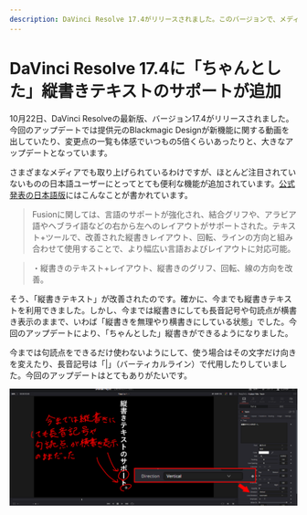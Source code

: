 ```yaml
---
description: DaVinci Resolve 17.4がリリースされました。このバージョンで、メディアでは取り上げられていないものの日本語ユーザーにとってもっとも便利な新機能は「縦書きテキスト」でしょう。
---
```


# DaVinci Resolve 17.4に「ちゃんとした」縦書きテキストのサポートが追加

10月22日、DaVinci Resolveの最新版、バージョン17.4がリリースされました。今回のアップデートでは提供元のBlackmagic Designが新機能に関する動画を出していたり、変更点の一覧も体感でいつもの5倍くらいあったりと、大きなアップデートとなっています。

さまざまなメディアでも取り上げられているわけですが、ほとんど注目されていないものの日本語ユーザーにとってとても便利な機能が追加されています。[公式発表の日本語版](https://www.blackmagicdesign.com/jp/media/release/20211022-01)にはこんなことが書かれています。

> Fusionに関しては、言語のサポートが強化され、結合グリフや、アラビア語やヘブライ語などの右から左へのレイアウトがサポートされた。テキスト+ツールで、改善された縦書きレイアウト、回転、ラインの方向と組み合わせて使用することで、より幅広い言語およびレイアウトに対応可能。

> ・縦書きのテキスト+レイアウト、縦書きのグリフ、回転、線の方向を改善。

そう、「縦書きテキスト」が改善されたのです。確かに、今までも縦書きテキストを利用できました。しかし、今までは縦書きにしても長音記号や句読点が横書き表示のままで、いわば「縦書きを無理やり横書きにしている状態」でした。今回のアップデートにより、「ちゃんとした」縦書きができるようになりました。

今までは句読点をできるだけ使わないようにして、使う場合はその文字だけ向きを変えたり、長音記号は「|」（バーティカルライン）で代用したりしていました。今回のアップデートはとてもありがたいです。

![縦書きテキストのスクリーンショット](davinci_resolve_17.4_vertical_text.png)
